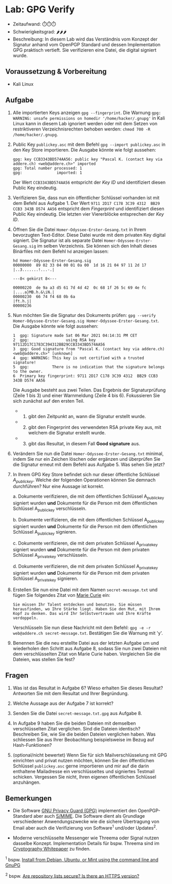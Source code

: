 # Lab: GPG Verify

-   Zeitaufwand:        ⏱️⏱️⏱️
-   Schwierigkeitsgrad: 🌶️🌶️🌶️
-   Beschreibung: In diesem Lab wird das Verständnis vom Konzept der Signatur anhand vom OpenPGP Standard und dessen Implementation GPG praktisch vertieft. Sie verifizieren eine Datei, die digital signiert wurde.

## Voraussetzung & Vorbereitung

-   Kali Linux

## Aufgabe

1.  Alle importierten Keys anzeigen `gpg --fingerprint`. Die Warnung `gpg: WARNING: unsafe permissions on homedir '/home/hacker/.gnupg'` in Kali Linux kann in diesem Lab ignoriert werden oder mit dem Setzen von restriktiveren Verzeichnisrechten behoben werden: `chmod 700 -R /home/hacker/.gnupg`.

2.  Public Key `publickey.asc` mit dem Befehl `gpg --import publickey.asc` in den Key Store importieren. Die Ausgabe könnte wie folgt aussehen:

        gpg: key CCB3343BD574AA56: public key "Pascal K. (contact key via addere.ch) <web@addere.ch>" imported
        gpg: Total number processed: 1
        gpg:               imported: 1

    Der Wert `CCB3343BD574AA56` entspricht der _Key ID_ und identifiziert diesen Public Key eindeutig.

3.  Verifizieren Sie, dass nun ein öffentlicher Schlüssel vorhanden ist mit dem Befehl aus Aufgabe 1. Der Wert `9711 2D17 C178 3C39 4312  BB29 CCB3 343B D574 AA56` entspricht dem _Fingerprint_ und identifiziert diesen Public Key eindeutig. Die letzten vier Viererblöcke entsprechen der _Key ID_.

4.  Öffnen Sie die Datei `Homer-Odyssee-Erster-Gesang.txt` in Ihrem bevorzugten Text-Editor. Diese Datei wurde mit dem privaten Key digital signiert. Die Signatur ist als separate Datei `Homer-Odyssee-Erster-Gesang.sig` im selben Verzeichnis. Sie können sich den Inhalt dieses Binärfiles mit dem Befehl `hd` anzeigen lassen:

        hd Homer-Odyssee-Erster-Gesang.sig
        00000000  89 02 33 04 00 01 0a 00  1d 16 21 04 97 11 2d 17  |..3.......!...-.|

        ---8< gekürzt 8<---

        00000220  de 9a a3 d5 61 7d 4d 42  0c 68 1f 26 5c 69 4e fc  |....a}MB.h.&\iN.|
        00000230  66 74 f4 68 0b 6a                                 |ft.h.j|
        00000236

5.  Nun möchten Sie die Signatur des Dokuments prüfen: `gpg --verify Homer-Odyssee-Erster-Gesang.sig Homer-Odyssee-Erster-Gesang.txt`. Die Ausgabe könnte wie folgt aussehen:

        1  gpg: Signature made Sat 06 Mar 2021 04:14:31 PM CET
        2  gpg:                using RSA key 97112D17C1783C394312BB29CCB3343BD574AA56
        3  gpg: Good signature from "Pascal K. (contact key via addere.ch) <web@addere.ch>" [unknown]
        4  gpg: WARNING: This key is not certified with a trusted signature!
        5  gpg:          There is no indication that the signature belongs to the owner.
        6  Primary key fingerprint: 9711 2D17 C178 3C39 4312  BB29 CCB3 343B D574 AA56

    Die Ausgabe besteht aus zwei Teilen. Das Ergebnis der Signaturprüfung (Zeile 1 bis 3) und einer Warnmeldung (Zeile 4 bis 6). Fokussieren Sie sich zunächst auf den ersten Teil.

    -   1) gibt den Zeitpunkt an, wann die SIgnatur erstellt wurde.
    -   2) gibt den Fingerprint des verwendeten RSA private Key aus, mit welchem die Signatur erstellt wurde.
    -   3) gibt das Resultat, in diesem Fall **Good signature** aus.

6.  Verändern Sie nun die Datei `Homer-Odyssee-Erster-Gesang.txt` minimal, indem Sie nur ein Zeichen löschen oder ergänzen und überprüfen Sie die Signatur erneut mit dem Befehl aus Aufgabe 5. Was sehen Sie jetzt?

7.  In Ihrem GPG Key Store befindet sich nur dieser öffentliche Schlüssel _A<sub>publickey</sub>_. Welche der folgenden Operationen können Sie demnach durchführen? Nur eine Aussage ist korrekt.

    a. Dokumente verifizieren, die mit dem öffentlichen Schlüssel A<sub>publickey</sub> signiert wurden **und** Dokumente für die Person mit dem öffentlichen Schlüssel A<sub>publickey</sub> verschlüsseln.

    b. Dokumente verifizieren, die mit dem öffentlichen Schlüssel A<sub>publickey</sub> signiert wurden **und** Dokumente für die Person mit dem öffentlichen Schlüssel A<sub>publickey</sub> signieren.

    c. Dokumente verifizieren, die mit dem privaten Schlüssel A<sub>privatekey</sub> signiert wurden **und** Dokumente für die Person mit dem privaten Schlüssel A<sub>privatekey</sub> verschlüsseln.

    d. Dokumente verifizieren, die mit dem privaten Schlüssel A<sub>privatekey</sub> signiert wurden **und** Dokumente für die Person mit dem privaten Schlüssel A<sub>privatekey</sub> signieren.

8.  Erstellen Sie nun eine Datei mit dem Namen `secret-message.txt` und fügen Sie folgendes Zitat von [Marie Curie](https://de.wikiquote.org/wiki/Marie_Curie) ein:

        Sie müssen Ihr Talent entdecken und benutzen. Sie müssen herausfinden, wo Ihre Stärke liegt. Haben Sie den Mut, mit Ihrem Kopf zu denken. Das wird Ihr Selbstvertrauen und Ihre Kräfte verdoppeln.

    Verschlüsseln Sie nun diese Nachricht mit dem Befehl: `gpg -e -r web@addere.ch secret-message.txt`. Bestätigen Sie die Warnung mit 'y'.

9.  Benennen Sie die neu erstellte Datei aus der letzten Aufgabe um und wiederholen den Schritt aus Aufgabe 8, sodass Sie nun zwei Dateien mit dem verschlüsselten Zitat von Marie Curie haben. Vergleichen Sie die Dateien, was stellen Sie fest?

## Fragen

1.  Was ist das Resultat in Aufgabe 6? Wieso erhalten Sie dieses Resultat? Antworten Sie mit dem Resultat und Ihrer Begründung.

2.  Welche Aussage aus der Aufgabe 7 ist korrekt?

3.  Senden Sie die Datei `secret-message.txt.gpg` aus Aufgabe 8.

4.  In Aufgabe 9 haben Sie die beiden Dateien mit demselben verschlüsselten Zitat verglichen. Sind die Dateien identisch? Beschreiben Sie, wie Sie die beiden Dateien verglichen haben. Was schliessen Sie aus Ihrer Beobachtung beispielsweise im Bezug auf Hash-Funktionen?

5.  (optional/nicht bewertet) Wenn Sie für sich Mailverschlüsselung mit GPG einrichten und privat nutzen möchten, können Sie den öffentlichen Schlüssel `publickey.asc` gerne importieren und mir auf die darin enthaltene Mailadresse ein verschlüsseltes und signiertes Testmail schicken. Vergessen Sie nicht, Ihren eigenen öffentlichen Schlüssel anzuhängen.

## Bemerkungen

-   Die Software [GNU Privacy Guard (GPG)](https://de.wikipedia.org/wiki/GNU_Privacy_Guard) implementiert den OpenPGP-Standard aber auch [S/MIME](https://de.wikipedia.org/wiki/S/MIME). Die Software dient als Grundlage verschiedener Anwendungszwecke wie die sichere Übertragung von Email aber auch die Verifizierung von Software<sup>1</sup> und/oder Updates<sup>2</sup>.

-   Moderne verschlüsselte Messenger wie Threema oder Signal nutzen dasselbe Konzept. Implementation Details für bspw. Threema sind im [Cryptography Whitepaper](https://threema.ch/press-files/2_documentation/cryptography_whitepaper.pdf) zu finden.

<sup>1</sup> bspw. [Install from Debian, Ubuntu, or Mint using the command line and GnuPG](https://tails.boum.org/install/expert/usb/index.en.html)

<sup>2</sup> bspw. [Are repository lists secure? Is there an HTTPS version?](https://askubuntu.com/questions/352952/are-repository-lists-secure-is-there-an-https-version)
